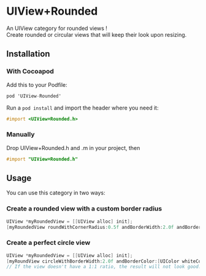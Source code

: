 # UIView+Rounded
An UIView category for rounded views !  
Create rounded or circular views that will keep their look upon resizing.

## Installation
### With Cocoapod
Add this to your Podfile:  
```objective-c
pod 'UIView-Rounded'
```
Run a `pod install` and import the header where you need it:  
```objective-c
#import <UIView+Rounded.h>
```
### Manually
Drop UIView+Rounded.h and .m in your project, then  
```objective-c
#import "UIView+Rounded.h"
```

## Usage
You can use this category in two ways:
### Create a rounded view with a custom border radius
```objective-c
UIView *myRoundedView = [[UIView alloc] init];  
[myRoundedView roundWithCornerRadius:0.5f andBorderWidth:2.0f andBorderColor:[UIColor whiteColor]];
```
### Create a perfect circle view
```objective-c
UIView *myRoundedView = [[UIView alloc] init]; 
[myRoundView circleWithBorderWidth:2.0f andBorderColor:[UIColor whiteColor]];  
// If the view doesn't have a 1:1 ratio, the result will not look good.
```
